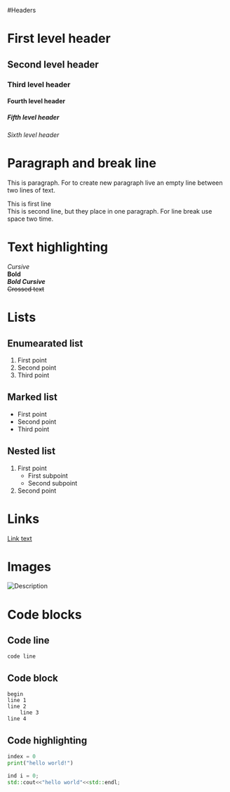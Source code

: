 #Headers

# First level header
## Second level header
### Third level header
#### Fourth level header
##### Fifth level header
###### Sixth level header

# Paragraph and break line

This is paragraph. For to create new paragraph live an empty line between two lines of text.

This is first line  
This is second line, but they place in one paragraph. For line break use space two time.

# Text highlighting

*Cursive*  
**Bold**  
***Bold Cursive***  
~~Crossed text~~

# Lists

## Enumearated list

1. First point
2. Second point
3. Third point

## Marked list

- First point
- Second point
- Third point

## Nested list

1. First point
    - First subpoint
    - Second subpoint
2. Second point

# Links

[Link text](https://www.example.com)

# Images

![Description](https://www.phs-holod.ru/img/items/obekt/cd/CD1.gif)

# Code blocks

## Code line

`code line`

## Code block

```
begin  
line 1  
line 2  
    line 3  
line 4  
```

## Code highlighting
```python
index = 0
print("hello world!")
```

```c++
ind i = 0;
std::cout<<"hello world"<<std::endl;
```
